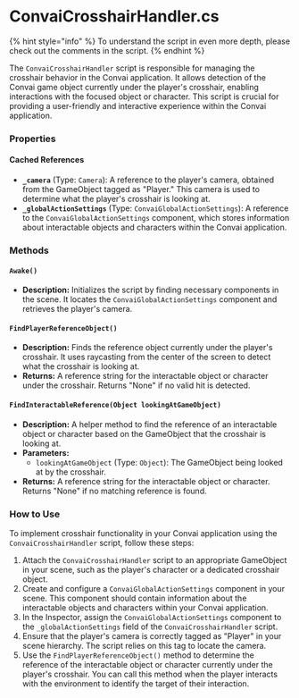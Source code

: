 # ConvaiCrosshairHandler.cs

{% hint style="info" %}
To understand the script in even more depth, please check out the comments in the script.
{% endhint %}

The `ConvaiCrosshairHandler` script is responsible for managing the crosshair behavior in the Convai application. It allows detection of the Convai game object currently under the player's crosshair, enabling interactions with the focused object or character. This script is crucial for providing a user-friendly and interactive experience within the Convai application.

### Properties

#### Cached References

* **`_camera`** (Type: `Camera`): A reference to the player's camera, obtained from the GameObject tagged as "Player." This camera is used to determine what the player's crosshair is looking at.
* **`_globalActionSettings`** (Type: `ConvaiGlobalActionSettings`): A reference to the `ConvaiGlobalActionSettings` component, which stores information about interactable objects and characters within the Convai application.

### Methods

#### `Awake()`

* **Description:** Initializes the script by finding necessary components in the scene. It locates the `ConvaiGlobalActionSettings` component and retrieves the player's camera.

#### `FindPlayerReferenceObject()`

* **Description:** Finds the reference object currently under the player's crosshair. It uses raycasting from the center of the screen to detect what the crosshair is looking at.
* **Returns:** A reference string for the interactable object or character under the crosshair. Returns "None" if no valid hit is detected.

#### `FindInteractableReference(Object lookingAtGameObject)`

* **Description:** A helper method to find the reference of an interactable object or character based on the GameObject that the crosshair is looking at.
* **Parameters:**
  * `lookingAtGameObject` (Type: `Object`): The GameObject being looked at by the crosshair.
* **Returns:** A reference string for the interactable object or character. Returns "None" if no matching reference is found.

### How to Use

To implement crosshair functionality in your Convai application using the `ConvaiCrosshairHandler` script, follow these steps:

1. Attach the `ConvaiCrosshairHandler` script to an appropriate GameObject in your scene, such as the player's character or a dedicated crosshair object.
2. Create and configure a `ConvaiGlobalActionSettings` component in your scene. This component should contain information about the interactable objects and characters within your Convai application.
3. In the Inspector, assign the `ConvaiGlobalActionSettings` component to the `_globalActionSettings` field of the `ConvaiCrosshairHandler` script.
4. Ensure that the player's camera is correctly tagged as "Player" in your scene hierarchy. The script relies on this tag to locate the camera.
5. Use the `FindPlayerReferenceObject()` method to determine the reference of the interactable object or character currently under the player's crosshair. You can call this method when the player interacts with the environment to identify the target of their interaction.
